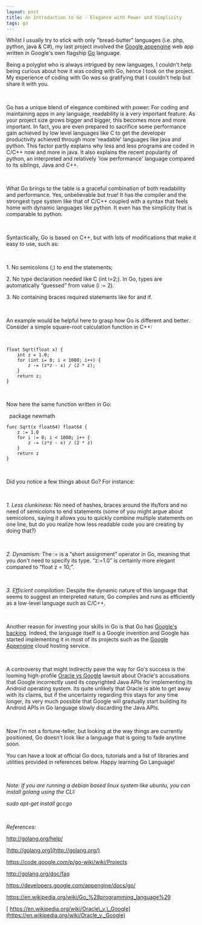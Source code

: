 ```yaml
---
layout: post
title: An Introduction to Go - Elegance with Power and Simplicity
tags: go
---
```


Whilst I usually try to stick with only "bread-butter" languages (i.e. php, python, java & C\#), my last project involved the [Google appengine](https://developers.google.com/appengine) web app written in Google's own flagship [Go](https://en.wikipedia.org/wiki/Go_%28programming_language%29) language.<!--more-->

Being a polyglot who is always intrigued by new languages, I couldn't help being curious about how it was coding with Go, hence I took on the project. My experience of coding with Go was so gratifying that I couldn't help but share it with you.

 

Go has a unique blend of elegance combined with power: For coding and maintaining apps in any language, readability is a very important feature. As your project size grows bigger and bigger, this becomes more and more important. In fact, you are even prepared to sacrifice some performance gain achieved by low level languages like C to get the developer productivity achieved through more 'readable' languages like java and python. This factor partly explains why less and less programs are coded in C/C++ now and more in java. It also explains the recent popularity of python, an interpreted and relatively 'low performance' language compared to its siblings, Java and C++.

 

What Go brings to the table is a graceful combination of both readability and performance. Yes, unbelievable but true! It has the compiler and the strongest type system like that of C/C++ coupled with a syntax that feels home with dynamic languages like python. It even has the simplicity that is comparable to python.

 

Syntactically, Go is based on C++, but with lots of modifications that make it easy to use, such as:

 

1\. No semicolons (;) to end the statements;

2\. No type declaration needed like C (int i=2;). In Go, types are automatically “guessed” from value (i := 2).

3\. No containing braces required statements like for and if.

 

An example would be helpful here to grasp how Go is different and better. Consider a simple square-root calculation function in C++:

 

	float Sqrt(float x) {
		int z = 1.0;
		for (int i= 0; i < 1000; i++) {
			z -= (z*z - x) / (2 * z);
		}
		return z;
	}

 

Now here the same function written in Go:

 	package newmath

	func Sqrt(x float64) float64 {
		z := 1.0
		for i := 0; i < 1000; i++ {
			z -= (z*z - x) / (2 * z)
		}
		return z
	}
 

Did you notice a few things about Go? For instance:

 

*1. Less clunkiness:* No need of hashes, braces around the ifs/fors and no need of semicolons to end statements (some of you might argue about semicolons, saying it allows you to quickly combine multiple statements on one line, but do you realize how less readable code you are creating by doing that?)

 

*2. Dynamism:* The := is a “short assignment” operator in Go, meaning that you don't need to specify its type. “z:=1.0” is certainly more elegant compared to “float z = 10;”.

 

*3. Efficient compilation:* Despite the dynamic nature of this language that seems to suggest an interpreted nature, Go compiles and runs as efficiently as a low-level language such as C/C++.

 

Another reason for investing your skills in Go is that Go has [Google's backing](https://developers.google.com/appengine/docs/go/). Indeed, the language itself is a Google invention and Google has started implementing it in most of its projects such as the [Google Appengine](https://developers.google.com/appengine) cloud hosting service.

 

A controversy that might indirectly pave the way for Go's success is the looming high-profile [Oracle vs Google](https://en.wikipedia.org/wiki/Oracle_v._Google) lawsuit about Oracle's accusations that Google incorrectly used its copyrighted Java APIs for implementing its Android operating system. Its quite unlikely that Oracle is able to get away with its claims, but if the uncertainty regarding this stays for any time longer, its very much possible that Google will gradually start building its Android APIs in Go language slowly discarding the Java APIs.

 

Now I'm not a fortune-teller, but looking at the way things are currently positioned, Go doesn't look like a language that is going to fade anytime soon.

You can have a look at official Go docs, tutorials and a list of libraries and utilities provided in references below. Happy learning Go Language!

 

*Note: If you are running a debian based linux system like ubuntu, you can install golang using the CLI:*

*sudo apt-get install gccgo*

 

*References:*

<http://golang.org/help/>

[http://golang.org](http://golang.org/)

<https://code.google.com/p/go-wiki/wiki/Projects>

<http://golang.org/doc/faq>

<https://developers.google.com/appengine/docs/go/>

<https://en.wikipedia.org/wiki/Go_%28programming_language%29>

[ https://en.wikipedia.org/wiki/Oracle\_v.\_Google](https://en.wikipedia.org/wiki/Oracle_v._Google)
